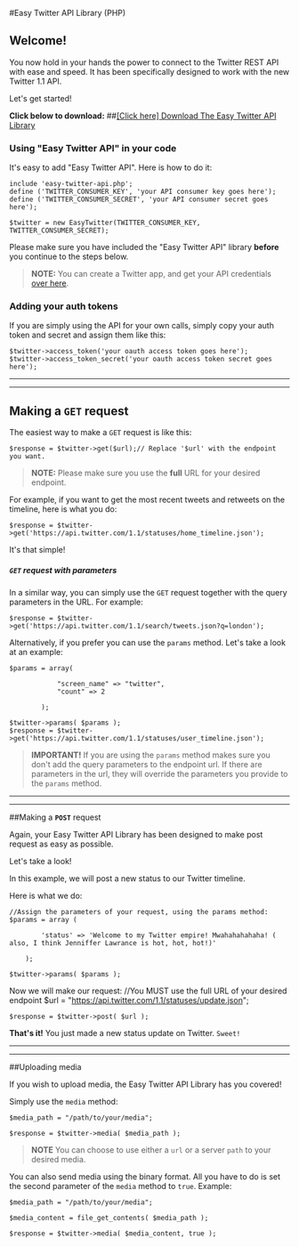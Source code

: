 #Easy Twitter API Library (PHP)

## Welcome!

You now hold in your hands the power to connect to the Twitter REST API with
ease and speed. It has been specifically designed to work with the new Twitter
1.1 API.

Let's get started!

**Click below to download:**
##[[Click here] Download The Easy Twitter API Library](/download/easy-twitter-api.zip)
### Using "Easy Twitter API" in your code
It's easy to add "Easy Twitter API". Here is how to do it:


	include 'easy-twitter-api.php';
	define ('TWITTER_CONSUMER_KEY', 'your API consumer key goes here');
	define ('TWITTER_CONSUMER_SECRET', 'your API consumer secret goes here');

	$twitter = new EasyTwitter(TWITTER_CONSUMER_KEY, TWITTER_CONSUMER_SECRET);

Please make sure you have included the "Easy Twitter API" library **before** you
continue to the steps below.

> **NOTE:** You can create a Twitter app, and get your API credentials [over
here](https://apps.twitter.com/).


### Adding your auth tokens

If you are simply using the API for your own calls, simply copy your auth token and secret and assign them like this:

	$twitter->access_token('your oauth access token goes here');
	$twitter->access_token_secret('your oauth access token secret goes here');
  
  
***  

* * *



## Making a **`GET`** request

The easiest way to make a `GET` request is like this:

	$response = $twitter->get($url);// Replace '$url' with the endpoint you want.

> **NOTE:** Please make sure you use the **full** URL for your desired endpoint.

For example, if you want to get the most recent tweets and retweets on the
timeline, here is what you do:

	$response = $twitter->get('https://api.twitter.com/1.1/statuses/home_timeline.json');

It's that simple!

##### `GET` request with parameters

In a similar way, you can simply use the `GET` request together with the query parameters in the URL. For example:

	$response = $twitter->get('https://api.twitter.com/1.1/search/tweets.json?q=london');

Alternatively, if you prefer you can use the `params` method. Let's take a look at an example:
	
	$params = array(

				"screen_name" => "twitter",
				"count" => 2

			);

	$twitter->params( $params );
	$response = $twitter->get('https://api.twitter.com/1.1/statuses/user_timeline.json');

> **IMPORTANT!** If you are using the `params` method makes sure you don't add the query parameters to the endpoint url. If
there are parameters in the url, they will override the parameters you provide to the `params` method.

  
  
***  

* * *

##Making a **`POST`** request

Again, your Easy Twitter API Library has been designed to make post request as
easy as possible.

Let's take a look!

In this example, we will post a new status to our Twitter timeline.

Here is what we do:
	
	//Assign the parameters of your request, using the params method:
    $params = array (

    		'status' => 'Welcome to my Twitter empire! Mwahahahahaha! ( also, I think Jenniffer Lawrance is hot, hot, hot!)'

    	);

    $twitter->params( $params );

  Now we will make our request:
  	//You MUST use the full URL of your desired endpoint
  	$url = "https://api.twitter.com/1.1/statuses/update.json"; 

  	$response = $twitter->post( $url );

  **That's it!** You just made a new status update on Twitter. `Sweet!`
  
  
***  

* * *

  ##Uploading media

  If you wish to upload media, the Easy Twitter API Library has you covered!

  Simply use the `media` method:


    $media_path = "/path/to/your/media";

    $response = $twitter->media( $media_path );

> **NOTE** You can choose to use either a `url` or a server `path` to your
desired media.

You can also send media using the binary format. All you have to do is set the
second parameter of the `media` method to `true`. Example:

	$media_path = "/path/to/your/media";

	$media_content = file_get_contents( $media_path );

	$response = $twitter->media( $media_content, true );



